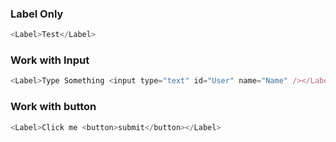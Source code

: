 
### Label Only

```js
<Label>Test</Label>
```

### Work with Input

```js
<Label>Type Something <input type="text" id="User" name="Name" /></Label>
```

### Work with button

```js
<Label>Click me <button>submit</button></Label>
```
